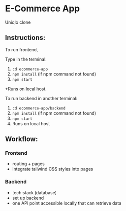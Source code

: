 # E-Commerce App
Uniqlo clone 

## Instructions:
To run frontend,
 
 Type in the terminal:
 1. `cd ecommerce-app`
 2. `npm install` (if npm command not found)
 3. `npm start`
 
+Runs on local host.


To run backend in another terminal:
1. `cd ecommerce-app/backend`
2. `npm install` (if npm command not found)
3. `npm start`
4. Runs on local host 

## Workflow:
### Frontend 
- routing + pages 
- integrate tailwind CSS styles into pages

### Backend 
- tech stack (database)
- set up backend
- one API point accessible locally that can retrieve data
